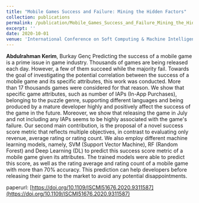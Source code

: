 ```yaml
---
title: "Mobile Games Success and Failure: Mining the Hidden Factors"
collection: publications
permalink: /publication/Mobile_Games_Success_and_Failure_Mining_the_Hidden_Factors_ISCMI_2020
excerpt: ''
date: 2020-10-01
venue: 'International Conference on Soft Computing & Machine Intelligence (ISCMI)'
---
```

**Abdulrahman Kerim**, Burkay Genç
Predicting the success of a mobile game is a prime issue in game industry. Thousands of games are being released each day. However, a few of them succeed while the majority fail. Towards the goal of investigating the potential correlation between the success of a mobile game and its specific attributes, this work was conducted. More than 17 thousands games were considered for that reason. We show that specific game attributes, such as number of IAPs (In-App Purchases), belonging to the puzzle genre, supporting different languages and being produced by a mature developer highly and positively affect the success of the game in the future. Moreover, we show that releasing the game in July and not including any IAPs seems to be highly associated with the game's failure. Our second main contribution, is the proposal of a novel success score metric that reflects multiple objectives, in contrast to evaluating only revenue, average rating or rating count. We also employ different machine learning models, namely, SVM (Support Vector Machine), RF (Random Forest) and Deep Learning (DL) to predict this success score metric of a mobile game given its attributes. The trained models were able to predict this score, as well as the rating average and rating count of a mobile game with more than 70% accuracy. This prediction can help developers before releasing their game to the market to avoid any potential disappointments.

paperurl: [https://doi.org/10.1109/ISCMI51676.2020.9311587](https://doi.org/10.1109/ISCMI51676.2020.9311587)

